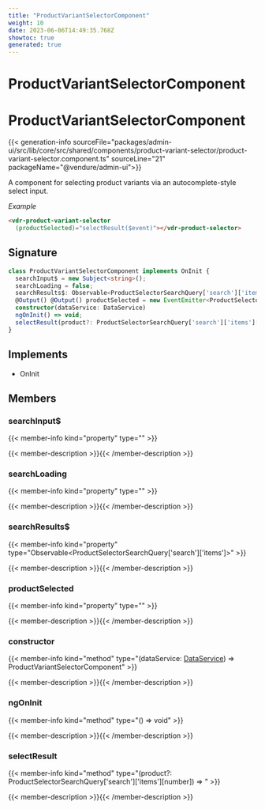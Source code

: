 ```yaml
---
title: "ProductVariantSelectorComponent"
weight: 10
date: 2023-06-06T14:49:35.768Z
showtoc: true
generated: true
---
```

<!-- This file was generated from the Vendure source. Do not modify. Instead, re-run the "docs:build" script -->

# ProductVariantSelectorComponent
<div class="symbol">


# ProductVariantSelectorComponent

{{< generation-info sourceFile="packages/admin-ui/src/lib/core/src/shared/components/product-variant-selector/product-variant-selector.component.ts" sourceLine="21" packageName="@vendure/admin-ui">}}

A component for selecting product variants via an autocomplete-style select input.

*Example*

```HTML
<vdr-product-variant-selector
  (productSelected)="selectResult($event)"></vdr-product-selector>
```

## Signature

```TypeScript
class ProductVariantSelectorComponent implements OnInit {
  searchInput$ = new Subject<string>();
  searchLoading = false;
  searchResults$: Observable<ProductSelectorSearchQuery['search']['items']>;
  @Output() @Output() productSelected = new EventEmitter<ProductSelectorSearchQuery['search']['items'][number]>();
  constructor(dataService: DataService)
  ngOnInit() => void;
  selectResult(product?: ProductSelectorSearchQuery['search']['items'][number]) => ;
}
```
## Implements

 * OnInit


## Members

### searchInput$

{{< member-info kind="property" type=""  >}}

{{< member-description >}}{{< /member-description >}}

### searchLoading

{{< member-info kind="property" type=""  >}}

{{< member-description >}}{{< /member-description >}}

### searchResults$

{{< member-info kind="property" type="Observable&#60;ProductSelectorSearchQuery['search']['items']&#62;"  >}}

{{< member-description >}}{{< /member-description >}}

### productSelected

{{< member-info kind="property" type=""  >}}

{{< member-description >}}{{< /member-description >}}

### constructor

{{< member-info kind="method" type="(dataService: <a href='/admin-ui-api/providers/data-service#dataservice'>DataService</a>) => ProductVariantSelectorComponent"  >}}

{{< member-description >}}{{< /member-description >}}

### ngOnInit

{{< member-info kind="method" type="() => void"  >}}

{{< member-description >}}{{< /member-description >}}

### selectResult

{{< member-info kind="method" type="(product?: ProductSelectorSearchQuery['search']['items'][number]) => "  >}}

{{< member-description >}}{{< /member-description >}}


</div>
